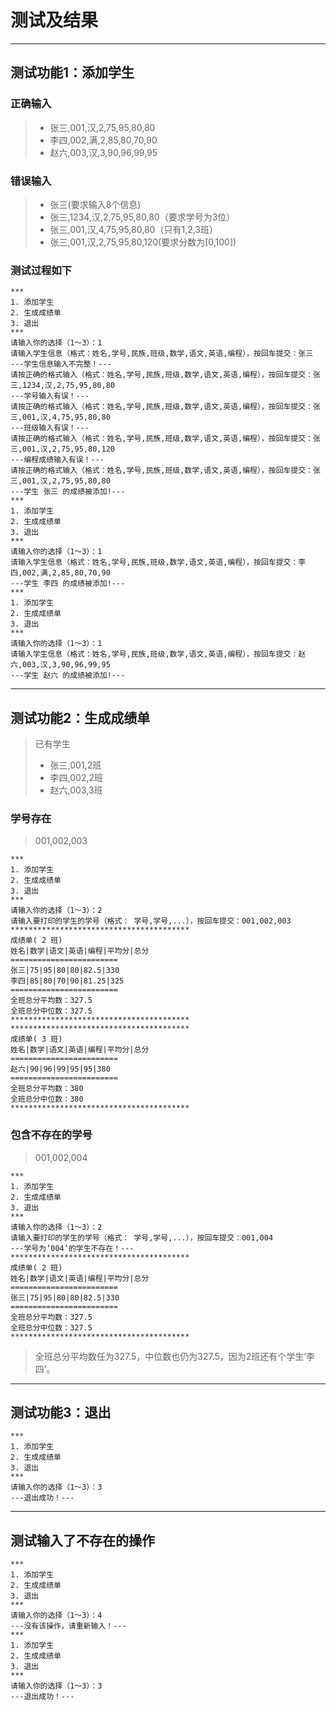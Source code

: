 # 测试及结果

---

## 测试功能1：添加学生

### 正确输入
> - 张三,001,汉,2,75,95,80,80
> - 李四,002,满,2,85,80,70,90
> - 赵六,003,汉,3,90,96,99,95

### 错误输入
> - 张三(要求输入8个信息)
> - 张三,1234,汉,2,75,95,80,80（要求学号为3位）
> - 张三,001,汉,4,75,95,80,80（只有1,2,3班）
> - 张三,001,汉,2,75,95,80,120(要求分数为[0,100])

### 测试过程如下
```
***
1. 添加学生
2. 生成成绩单
3. 退出
***
请输入你的选择（1～3）：1
请输入学生信息（格式：姓名,学号,民族,班级,数学,语文,英语,编程），按回车提交：张三
---学生信息输入不完整！---
请按正确的格式输入（格式：姓名,学号,民族,班级,数学,语文,英语,编程），按回车提交：张三,1234,汉,2,75,95,80,80
---学号输入有误！---
请按正确的格式输入（格式：姓名,学号,民族,班级,数学,语文,英语,编程），按回车提交：张三,001,汉,4,75,95,80,80
---班级输入有误！---
请按正确的格式输入（格式：姓名,学号,民族,班级,数学,语文,英语,编程），按回车提交：张三,001,汉,2,75,95,80,120
---编程成绩输入有误！---
请按正确的格式输入（格式：姓名,学号,民族,班级,数学,语文,英语,编程），按回车提交：张三,001,汉,2,75,95,80,80
---学生 张三 的成绩被添加!---
***
1. 添加学生
2. 生成成绩单
3. 退出
***
请输入你的选择（1～3）：1
请输入学生信息（格式：姓名,学号,民族,班级,数学,语文,英语,编程），按回车提交：李四,002,满,2,85,80,70,90
---学生 李四 的成绩被添加!---
***
1. 添加学生
2. 生成成绩单
3. 退出
***
请输入你的选择（1～3）：1
请输入学生信息（格式：姓名,学号,民族,班级,数学,语文,英语,编程），按回车提交：赵六,003,汉,3,90,96,99,95
---学生 赵六 的成绩被添加!---
```

---

## 测试功能2：生成成绩单

> 已有学生
> - 张三,001,2班
> - 李四,002,2班
> - 赵六,003,3班


### 学号存在

> 001,002,003

```
***
1. 添加学生
2. 生成成绩单
3. 退出
***
请输入你的选择（1～3）：2
请输入要打印的学生的学号（格式： 学号,学号,...），按回车提交：001,002,003
****************************************
成绩单( 2 班)
姓名|数学|语文|英语|编程|平均分|总分
========================
张三|75|95|80|80|82.5|330
李四|85|80|70|90|81.25|325
========================
全班总分平均数：327.5
全班总分中位数：327.5
****************************************
****************************************
成绩单( 3 班)
姓名|数学|语文|英语|编程|平均分|总分
========================
赵六|90|96|99|95|95|380
========================
全班总分平均数：380
全班总分中位数：380
****************************************
```

### 包含不存在的学号

> 001,002,004

```
***
1. 添加学生
2. 生成成绩单
3. 退出
***
请输入你的选择（1～3）：2
请输入要打印的学生的学号（格式： 学号,学号,...），按回车提交：001,004
---学号为‘004’的学生不存在！---
****************************************
成绩单( 2 班)
姓名|数学|语文|英语|编程|平均分|总分
========================
张三|75|95|80|80|82.5|330
========================
全班总分平均数：327.5
全班总分中位数：327.5
****************************************
```
> 全班总分平均数任为327.5，中位数也仍为327.5，因为2班还有个学生‘李四’。

---

## 测试功能3：退出

```
***
1. 添加学生
2. 生成成绩单
3. 退出
***
请输入你的选择（1～3）：3
---退出成功！---
```

---

## 测试输入了不存在的操作

```
***
1. 添加学生
2. 生成成绩单
3. 退出
***
请输入你的选择（1～3）：4
---没有该操作，请重新输入！---
***
1. 添加学生
2. 生成成绩单
3. 退出
***
请输入你的选择（1～3）：3
---退出成功！---
```